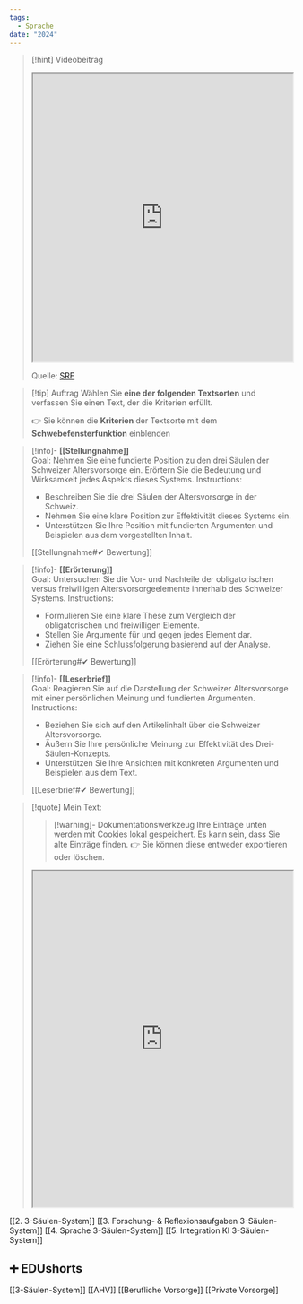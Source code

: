 ```yaml
---
tags:
  - Sprache
date: "2024"
---
```


>[!hint] Videobeitrag
>
><iframe width="100%" height="515" src="https://www.srf.ch/play/embed?urn=urn:srf:video:53da6924-4170-44c7-a919-87855232d43f&subdivisions=false" allowfullscreen allow="geolocation *; autoplay; encrypted-media"></iframe>
>
>Quelle: [SRF](https://www.srf.ch/play/tv/-/video/-?urn=urn:srf:video:53da6924-4170-44c7-a919-87855232d43f)

>[!tip] Auftrag
>Wählen Sie **eine der folgenden Textsorten** und verfassen Sie einen Text, der die Kriterien erfüllt.
>
>👉 Sie können die **Kriterien** der Textsorte mit dem **Schwebefensterfunktion** einblenden

>[!info]- **[[Stellungnahme]]**  
>Goal: Nehmen Sie eine fundierte Position zu den drei Säulen der Schweizer Altersvorsorge ein. Erörtern Sie die Bedeutung und Wirksamkeit jedes Aspekts dieses Systems.
>Instructions:  
>- Beschreiben Sie die drei Säulen der Altersvorsorge in der Schweiz.
>- Nehmen Sie eine klare Position zur Effektivität dieses Systems ein.
>- Unterstützen Sie Ihre Position mit fundierten Argumenten und Beispielen aus dem vorgestellten Inhalt.
>
>[[Stellungnahme#✔ Bewertung]]

>[!info]- **[[Erörterung]]**  
>Goal: Untersuchen Sie die Vor- und Nachteile der obligatorischen versus freiwilligen Altersvorsorgeelemente innerhalb des Schweizer Systems.
>Instructions:  
>- Formulieren Sie eine klare These zum Vergleich der obligatorischen und freiwilligen Elemente.
>- Stellen Sie Argumente für und gegen jedes Element dar.
>- Ziehen Sie eine Schlussfolgerung basierend auf der Analyse.
>
>[[Erörterung#✔ Bewertung]]

>[!info]- **[[Leserbrief]]**  
>Goal: Reagieren Sie auf die Darstellung der Schweizer Altersvorsorge mit einer persönlichen Meinung und fundierten Argumenten.
>Instructions:  
>- Beziehen Sie sich auf den Artikelinhalt über die Schweizer Altersvorsorge.
>- Äußern Sie Ihre persönliche Meinung zur Effektivität des Drei-Säulen-Konzepts.
>- Unterstützen Sie Ihre Ansichten mit konkreten Argumenten und Beispielen aus dem Text.
>
>[[Leserbrief#✔ Bewertung]]


   >[!quote] Mein Text:
>>[!warning]- Dokumentationswerkzeug 
>Ihre Einträge unten werden mit Cookies lokal gespeichert. Es kann sein, dass Sie alte Einträge finden. 
>👉 Sie können diese entweder exportieren oder löschen.
>
><iframe width="100%" height="600" src="https://app.Lumi.education/run/KWcs8f" allowfullscreen allow="geolocation *; autoplay; encrypted-media"></iframe>

[[2. 3-Säulen-System]]
[[3. Forschung- & Reflexionsaufgaben 3-Säulen-System]]
[[4. Sprache 3-Säulen-System]]
[[5. Integration KI 3-Säulen-System]]
## ➕ EDUshorts
[[3-Säulen-System]]
[[AHV]]
[[Berufliche Vorsorge]]
[[Private Vorsorge]]
